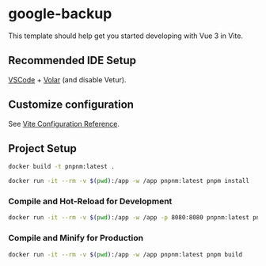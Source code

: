 # google-backup

This template should help get you started developing with Vue 3 in Vite.

## Recommended IDE Setup

[VSCode](https://code.visualstudio.com/) + [Volar](https://marketplace.visualstudio.com/items?itemName=Vue.volar) (and disable Vetur).

## Customize configuration

See [Vite Configuration Reference](https://vitejs.dev/config/).

## Project Setup

```sh
docker build -t pnpnm:latest .
```

```sh
docker run -it --rm -v $(pwd):/app -w /app pnpnm:latest pnpm install
```

### Compile and Hot-Reload for Development

```sh
docker run -it --rm -v $(pwd):/app -w /app -p 8080:8080 pnpnm:latest pnpm dev --port 8080 --host
```

### Compile and Minify for Production

```sh
docker run -it --rm -v $(pwd):/app -w /app pnpnm:latest pnpm build
```
